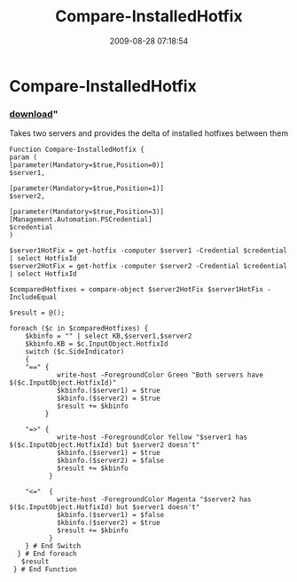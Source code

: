 ﻿---
pid:            1296
parent:         0
children:       
poster:         Andy Schneider
title:          Compare-InstalledHotfix
date:           2009-08-28 07:18:54
format:         posh
---

# Compare-InstalledHotfix

### [download](1296.ps1)"

Takes two servers and provides the delta of installed hotfixes between them

```posh
Function Compare-InstalledHotfix {
param (
[parameter(Mandatory=$true,Position=0)]
$server1,

[parameter(Mandatory=$true,Position=1)]
$server2, 

[parameter(Mandatory=$true,Position=3)]
[Management.Automation.PSCredential]
$credential
)

$server1HotFix = get-hotfix -computer $server1 -Credential $credential | select HotfixId
$server2HotFix = get-hotfix -computer $server2 -Credential $credential | select HotfixId

$comparedHotfixes = compare-object $server2HotFix $server1HotFix -IncludeEqual

$result = @();

foreach ($c in $comparedHotfixes) {
    $kbinfo = "" | select KB,$server1,$server2
    $kbinfo.KB = $c.InputObject.HotfixId
    switch ($c.SideIndicator)
    {
    "==" {
            write-host -ForegroundColor Green "Both servers have $($c.InputObject.HotfixId)"
            $kbinfo.($server1) = $true
            $kbinfo.($server2) = $true
            $result += $kbinfo
         }
         
    "=>" {
            write-host -ForegroundColor Yellow "$server1 has $($c.InputObject.HotfixId) but $server2 doesn't"
            $kbinfo.($server1) = $true
            $kbinfo.($server2) = $false
            $result += $kbinfo
          }
          
    "<="  {
            write-host -ForegroundColor Magenta "$server2 has $($c.InputObject.HotfixId) but $server1 doesn't"
            $kbinfo.($server1) = $false
            $kbinfo.($server2) = $true
            $result += $kbinfo
          }
    } # End Switch
  } # End foreach
   $result
 } # End Function
```

